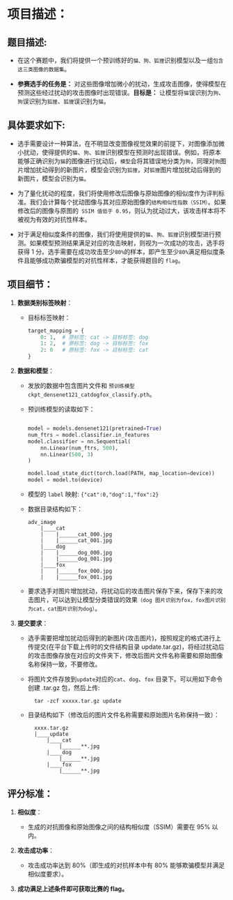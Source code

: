 # 项目描述：

## 题目描述:
* 在这个赛题中，我们将提供一个预训练好的`猫、狗、狐狸`识别模型以及一组`包含这三类图像的数据集`。

* **参赛选手的任务是：** 对这些图像增加微小的扰动，生成攻击图像，使得模型在预测这些经过扰动的攻击图像时出现错误。**目标是：** 让模型将`猫`误识别为`狗`、`狗`误识别为`狐狸`、`狐狸`误识别为`猫`。

## 具体要求如下:

* 选手需要设计一种算法，在不明显改变图像视觉效果的前提下，对图像添加微小扰动，使得提供的`猫`、`狗`、`狐狸`识别模型在预测时出现错误。例如，将原本能够正确识别为`猫`的图像进行扰动后，`模型`会将其错误地分类为`狗`，同理对`狗`图片增加扰动得到的新图片，模型会识别为`狐狸`，对`狐狸`图片增加扰动后得到的新图片，模型会识别为`猫`。

* 为了量化扰动的程度，我们将使用修改后图像与原始图像的相似度作为评判标准。我们会计算每个扰动图像与其对应原始图像的`结构相似性指数（SSIM）`。如果修改后的图像与原图的` SSIM 值低于 0.95`，则认为扰动过大，该攻击样本将不被视为有效的对抗性样本。

* 对于满足相似度条件的图像，我们将使用提供的`猫`、`狗`、`狐狸`识别模型进行预测。如果模型预测结果满足对应的攻击映射，则视为一次成功的攻击，选手将获得 1 分。选手需要在成功攻击至少` 80% `的样本，即产生至少` 80% `满足相似度条件且能够成功欺骗模型的对抗性样本，才能获得题目的 `flag`。


## 项目细节：

1. **数据类别标签映射**：

    - 目标标签映射：

        ```python
        target_mapping = {
            0: 1,  # 原标签: cat -> 目标标签: dog
            1: 2,  # 原标签: dog -> 目标标签: fox
            2: 0   # 原标签: fox -> 目标标签: cat
        }
        ```

2. **数据和模型**：

   - 发放的数据中包含图片文件和 `预训练模型 ckpt_densenet121_catdogfox_classify.pth`。

    - 预训练模型的读取如下：

        ```python

        model = models.densenet121(pretrained=True)
        num_ftrs = model.classifier.in_features
        model.classifier = nn.Sequential(
            nn.Linear(num_ftrs, 500),
            nn.Linear(500, 3) 
        )

        model.load_state_dict(torch.load(PATH, map_location=device))
        model = model.to(device)
        ```



    - 模型的 `label` 映射: `{"cat":0,"dog":1,"fox":2}`

    - 数据目录结构如下：

        ```
        adv_image
            |____cat
            |    |______cat_000.jpg
            |    |______cat_001.jpg
            |____dog
            |    |______dog_000.jpg
            |    |______dog_001.jpg
            |____fox
            |    |______fox_000.jpg
            |    |______fox_001.jpg
        ```

   - 要求选手对图片增加扰动，将扰动后的攻击图片保存下来，保存下来的攻击图片，可以达到让模型分类错误的效果`（dog 图片识别为fox，fox图片识别为cat，cat图片识别为dog）`。

3. **提交要求**：

    - 选手需要把增加扰动后得到的新图片(攻击图片)，按照规定的格式进行上传提交(在平台下载上传时的文件结构目录 update.tar.gz)，将经过扰动后的攻击图像存放在对应的文件夹下，修改后图片文件名称需要和原始图像名称保持一致，不要修改。
    
    - 将图片文件存放到`update`对应的`cat`、`dog`、`fox` 目录下。可以用如下命令创建 .tar.gz 包，然后上传:

            tar -zcf xxxxx.tar.gz update

    - 目录结构如下（修改后的图片文件名称需要和原始图片名称保持一致）：

            xxxx.tar.gz
            |____update
                |____cat
                    |______**.jpg
                |____dog
                    |______**.jpg
                |____fox
                    |______**.jpg

## 评分标准：

1. **相似度**：
   - 生成的对抗图像和原始图像之间的结构相似度（SSIM）需要在 95% 以内。
   
2. **攻击成功率**：
   - 攻击成功率达到 80%（即生成的对抗样本中有 80% 能够欺骗模型并满足相似度要求）。

3. **成功满足上述条件即可获取比赛的 flag。**

